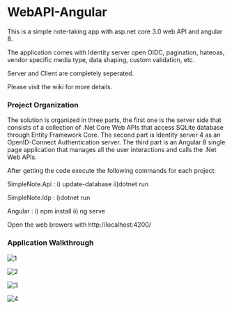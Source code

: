 # WebAPI-Angular
This is a simple note-taking app with asp.net core 3.0 web API and angular 8.

The application comes with Identity server open OIDC, pagination, hateoas, vendor specific media type, data shaping, custom validation, etc. 

Server and Client are completely seperated.

Please visit the wiki for more details.

### Project Organization
The solution is organized in three parts, the first one is the server side that consists of a collection of .Net Core Web APIs that access SQLite database through Entity Framework Core. The second part is Identity server 4 as an OpenID-Connect Authentication server. The third part is an Angular 8 single page application that manages all the user interactions and calls the .Net Web APIs.

After getting the code execute the following commands for each project:

SimpleNote.Api : i) update-database ii)dotnet run

SimpleNote.Idp : i)dotnet run

Angular : i) npm install ii) ng serve

Open the web browers with http://localhost:4200/

### Application Walkthrough

![1](https://user-images.githubusercontent.com/16623796/84036031-3cb46080-a9cf-11ea-9a85-348ba62fd57d.png)

![2](https://user-images.githubusercontent.com/16623796/84036132-6077a680-a9cf-11ea-8069-5ebe61f97da0.png)

![3](https://user-images.githubusercontent.com/16623796/84036158-6a99a500-a9cf-11ea-8ab8-b42a718688e3.png)

![4](https://user-images.githubusercontent.com/16623796/84036182-72f1e000-a9cf-11ea-9cbf-a61bc86c6ea6.png)
